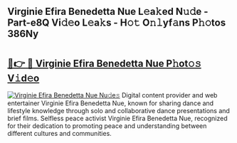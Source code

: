 ## Virginie Efira Benedetta Nue L𝚎a𝚔ed N𝚞𝚍e - Part-e8Q Vi𝚍𝚎o L𝚎a𝚔s - H𝚘𝚝 O𝚗𝚕yf𝚊ns P𝚑𝚘tos 386Ny

# <h2><a href="http://kf1piz.oniu.top/?m=Virginie+Efira+Benedetta+Nue">🔗👉 🔴 Virginie Efira Benedetta Nue P𝚑ot𝚘𝚜 V𝚒d𝚎o</a></h2>

[![Virginie Efira Benedetta Nue Nu𝚍e𝚜](https://i.imgur.com/0qMVB7G.gif)](http://kf1piz.oniu.top/?m=Virginie+Efira+Benedetta+Nue)
Digital content provider and web entertainer Virginie Efira Benedetta Nue, known for sharing dance and lifestyle knowledge through solo and collaborative dance presentations and brief films. Selfless peace activist Virginie Efira Benedetta Nue, recognized for their dedication to promoting peace and understanding between different cultures and communities.  
